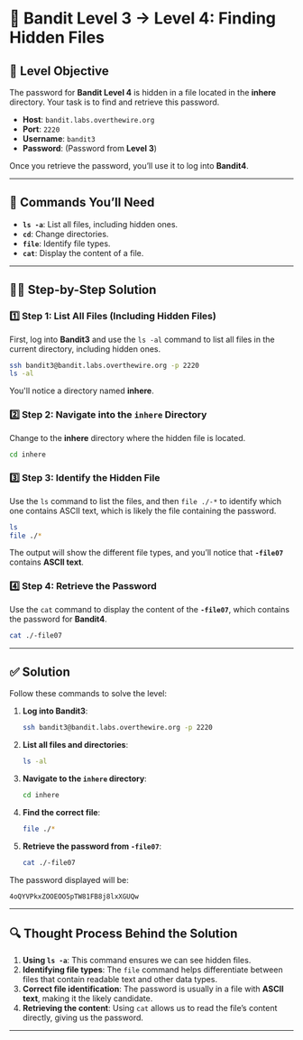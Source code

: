 # 🏁 Bandit Level 3 → Level 4: Finding Hidden Files

## 🎯 Level Objective
The password for **Bandit Level 4** is hidden in a file located in the **inhere** directory. Your task is to find and retrieve this password.

- **Host**: `bandit.labs.overthewire.org`
- **Port**: `2220`
- **Username**: `bandit3`
- **Password**: (Password from **Level 3**)

Once you retrieve the password, you’ll use it to log into **Bandit4**.

---

## 🔧 Commands You’ll Need

- **`ls -a`**: List all files, including hidden ones.
- **`cd`**: Change directories.
- **`file`**: Identify file types.
- **`cat`**: Display the content of a file.

---

## 🧑‍💻 Step-by-Step Solution

### 1️⃣ Step 1: List All Files (Including Hidden Files)
First, log into **Bandit3** and use the `ls -al` command to list all files in the current directory, including hidden ones.

```bash
ssh bandit3@bandit.labs.overthewire.org -p 2220
ls -al
```

You'll notice a directory named **inhere**.

### 2️⃣ Step 2: Navigate into the `inhere` Directory
Change to the **inhere** directory where the hidden file is located.

```bash
cd inhere
```

### 3️⃣ Step 3: Identify the Hidden File
Use the `ls` command to list the files, and then `file ./-*` to identify which one contains ASCII text, which is likely the file containing the password.

```bash
ls
file ./*
```

The output will show the different file types, and you’ll notice that **`-file07`** contains **ASCII text**.

### 4️⃣ Step 4: Retrieve the Password
Use the `cat` command to display the content of the **`-file07`**, which contains the password for **Bandit4**.

```bash
cat ./-file07
```

---

## ✅ Solution

Follow these commands to solve the level:

1. **Log into Bandit3**:

   ```bash
   ssh bandit3@bandit.labs.overthewire.org -p 2220
   ```

2. **List all files and directories**:

   ```bash
   ls -al
   ```

3. **Navigate to the `inhere` directory**:

   ```bash
   cd inhere
   ```

4. **Find the correct file**:

   ```bash
   file ./*
   ```

5. **Retrieve the password from `-file07`**:

   ```bash
   cat ./-file07
   ```

The password displayed will be:

```
4oQYVPkxZOOEOO5pTW81FB8j8lxXGUQw
```

---

## 🔍 Thought Process Behind the Solution

1. **Using `ls -a`**: This command ensures we can see hidden files.
2. **Identifying file types**: The `file` command helps differentiate between files that contain readable text and other data types.
3. **Correct file identification**: The password is usually in a file with **ASCII text**, making it the likely candidate.
4. **Retrieving the content**: Using `cat` allows us to read the file’s content directly, giving us the password.

---
